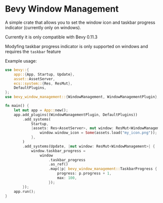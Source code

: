 # Bevy Window Management

A simple crate that allows you to set the window icon and taskbar progress indicator (currently only on windows).

Currently it is only compatible with Bevy 0.11.3

Modyfing taskbar progress indicator is only supported on windows and requires the `taskbar` feature

Example usage:
```rs
use bevy::{
    app::{App, Startup, Update},
    asset::AssetServer,
    ecs::system::{Res, ResMut},
    DefaultPlugins,
};
use bevy_window_management::{WindowManagement, WindowManagementPlugin};

fn main() {
    let mut app = App::new();
    app.add_plugins((WindowManagementPlugin, DefaultPlugins))
        .add_systems(
            Startup,
            |assets: Res<AssetServer>, mut window: ResMut<WindowManagement>| {
                window.window_icon = Some(assets.load("my_icon.png"));
            },
        )
        .add_systems(Update, |mut window: ResMut<WindowManagement>| {
            window.taskbar_progress =
                window
                    .taskbar_progress
                    .as_ref()
                    .map(|p| bevy_window_management::TaskbarProgress {
                        progress: p.progress + 1,
                        max: 100,
                    });
        });
    app.run();
}
```